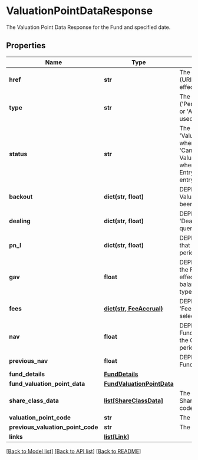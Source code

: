# ValuationPointDataResponse

The Valuation Point Data Response for the Fund and specified date.

## Properties
Name | Type | Description | Notes
------------ | ------------- | ------------- | -------------
**href** | **str** | The specific Uniform Resource Identifier (URI) for this resource at the requested effective and asAt datetime. | [optional] 
**type** | **str** | The Type of the associated Diary Entry (&#39;PeriodBoundary&#39;,&#39;ValuationPoint&#39;,&#39;Other&#39; or &#39;Adhoc&#39; when a diary entry wasn&#39;t used). | 
**status** | **str** | The status of a Diary Entry of Type &#39;ValuationPoint&#39;. Defaults to &#39;Estimate&#39; when upserting a diary entry, moves to &#39;Candidate&#39; or &#39;Final&#39; when a ValuationPoint is accepted, and &#39;Final&#39; when it is finalised. The status of a Diary Entry becomes &#39;Unofficial&#39; when a diary entry wasn&#39;t used. | 
**backout** | **dict(str, float)** | DEPRECATED. Bucket of detail for the Valuation Point, where data points have been &#39;backed out&#39;. | 
**dealing** | **dict(str, float)** | DEPRECATED. Bucket of detail for any &#39;Dealing&#39; that has occured inside the queried period. | 
**pn_l** | **dict(str, float)** | DEPRECATED. Bucket of detail for &#39;PnL&#39; that has occured inside the queried period. | 
**gav** | **float** | DEPRECATED. The Gross Asset Value of the Fund at the Period end. This is effectively a summation of all Trial balance entries linked to accounts of types &#39;Asset&#39; and &#39;Liabilities&#39;. | 
**fees** | [**dict(str, FeeAccrual)**](FeeAccrual.md) | DEPRECATED. Bucket of detail for any &#39;Fees&#39; that have been charged in the selected period. | 
**nav** | **float** | DEPRECATED. The Net Asset Value of the Fund at the Period end. This represents the GAV with any fees applied in the period. | 
**previous_nav** | **float** | DEPRECATED. The Net Asset Value of the Fund at the End of the last Period. | 
**fund_details** | [**FundDetails**](FundDetails.md) |  | 
**fund_valuation_point_data** | [**FundValuationPointData**](FundValuationPointData.md) |  | 
**share_class_data** | [**list[ShareClassData]**](ShareClassData.md) | The data for all share classes in fund. Share classes are identified by their short codes. | 
**valuation_point_code** | **str** | The code of the valuation point. | [optional] 
**previous_valuation_point_code** | **str** | The code of the previous valuation point. | [optional] 
**links** | [**list[Link]**](Link.md) |  | [optional] 

[[Back to Model list]](../README.md#documentation-for-models) [[Back to API list]](../README.md#documentation-for-api-endpoints) [[Back to README]](../README.md)


